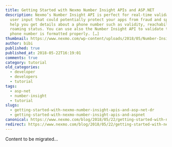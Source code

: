 ```yaml
---
title: Getting Started with Nexmo Number Insight APIs and ASP.NET
description: Nexmo’s Number Insight API is perfect for real-time validation of
  user input that could potentially protect your apps from fraud and spam and
  help you get details about a phone number such as validity, reachability and
  roaming status. You can use also the Number Insight API to validate that a
  phone number is formatted properly. […]
thumbnail: https://www.nexmo.com/wp-content/uploads/2018/05/Number-Insight-Nexmo-01.png
author: bibi
published: true
published_at: 2018-05-22T16:19:01
comments: true
category: tutorial
old_categories:
  - developer
  - developers
  - tutorial
tags:
  - asp-net
  - number-insight
  - tutorial
slugs:
  - getting-started-with-nexmo-number-insight-apis-and-asp-net-dr
  - getting-started-with-nexmo-number-insight-apis-and-aspnet
canonical: https://www.nexmo.com/blog/2018/05/22/getting-started-with-nexmo-number-insight-apis-and-asp-net-dr
redirect: https://www.nexmo.com/blog/2018/05/22/getting-started-with-nexmo-number-insight-apis-and-asp-net-dr
---
```

Content to be migrated...